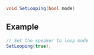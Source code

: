 ```csharp
void SetLooping(bool mode)
```

## Example

```csharp
// Set the speaker to loop mode
SetLooping(true);
```